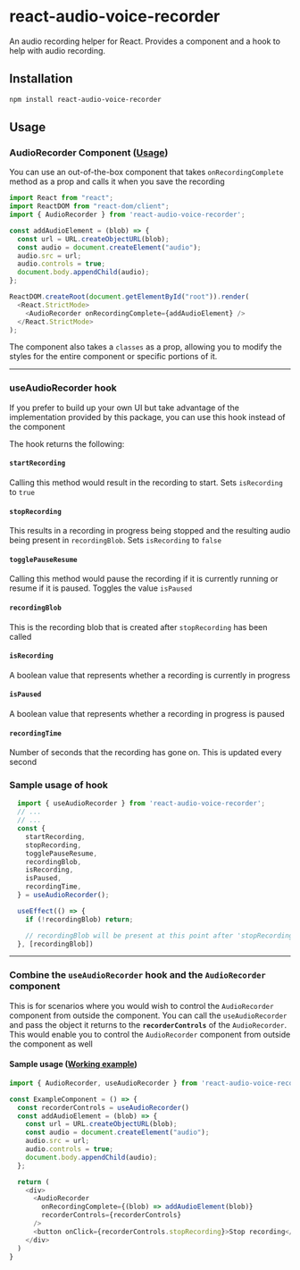 
# **react-audio-voice-recorder**
An audio recording helper for React. Provides a component and a hook to help with audio recording.

## Installation
```sh
npm install react-audio-voice-recorder
```

## Usage

### **AudioRecorder** Component ([Usage](https://stackblitz.com/edit/react-ts-cc5l47?file=App.tsx))

You can use an out-of-the-box component that takes `onRecordingComplete` method as a prop and calls it when you save the recording

```js
import React from "react";
import ReactDOM from "react-dom/client";
import { AudioRecorder } from 'react-audio-voice-recorder';

const addAudioElement = (blob) => {
  const url = URL.createObjectURL(blob);
  const audio = document.createElement("audio");
  audio.src = url;
  audio.controls = true;
  document.body.appendChild(audio);
};

ReactDOM.createRoot(document.getElementById("root")).render(
  <React.StrictMode>
    <AudioRecorder onRecordingComplete={addAudioElement} />
  </React.StrictMode>
);
```

The component also takes a `classes` as a prop, allowing you to modify the styles for the entire component or specific portions of it.

---
### **useAudioRecorder** hook

If you prefer to build up your own UI but take advantage of the implementation provided by this package, you can use this hook instead of the component

The hook returns the following:

#### **`startRecording`**
Calling this method would result in the recording to start. Sets `isRecording` to `true`


#### **`stopRecording`**
This results in a recording in progress being stopped and the resulting audio being present in `recordingBlob`. Sets `isRecording` to `false`


#### **`togglePauseResume`**
Calling this method would pause the recording if it is currently running or resume if it is paused. Toggles the value `isPaused`


#### **`recordingBlob`**
This is the recording blob that is created after `stopRecording` has been called


#### **`isRecording`**
A boolean value that represents whether a recording is currently in progress


#### **`isPaused`**
A boolean value that represents whether a recording in progress is paused


#### **`recordingTime`**
Number of seconds that the recording has gone on. This is updated every second

### Sample usage of hook

```js
  import { useAudioRecorder } from 'react-audio-voice-recorder';
  // ...
  // ...
  const {
    startRecording,
    stopRecording,
    togglePauseResume,
    recordingBlob,
    isRecording,
    isPaused,
    recordingTime,
  } = useAudioRecorder();

  useEffect(() => {
    if (!recordingBlob) return;

    // recordingBlob will be present at this point after 'stopRecording' has been called
  }, [recordingBlob])
```
---
### Combine the **`useAudioRecorder`** hook and the **`AudioRecorder`** component
This is for scenarios where you would wish to control the `AudioRecorder` component from outside the component. You can call the `useAudioRecorder` and pass the object it returns to the **`recorderControls`** of the `AudioRecorder`. This would enable you to control the `AudioRecorder` component from outside the component as well

#### Sample usage ([Working example](https://stackblitz.com/edit/react-ts-ryj6jz?file=App.tsx))

```js
import { AudioRecorder, useAudioRecorder } from 'react-audio-voice-recorder';

const ExampleComponent = () => {
  const recorderControls = useAudioRecorder()
  const addAudioElement = (blob) => {
    const url = URL.createObjectURL(blob);
    const audio = document.createElement("audio");
    audio.src = url;
    audio.controls = true;
    document.body.appendChild(audio);
  };

  return (
    <div>
      <AudioRecorder 
        onRecordingComplete={(blob) => addAudioElement(blob)}
        recorderControls={recorderControls}
      />
      <button onClick={recorderControls.stopRecording}>Stop recording</button>
    </div>
  )
}
```
